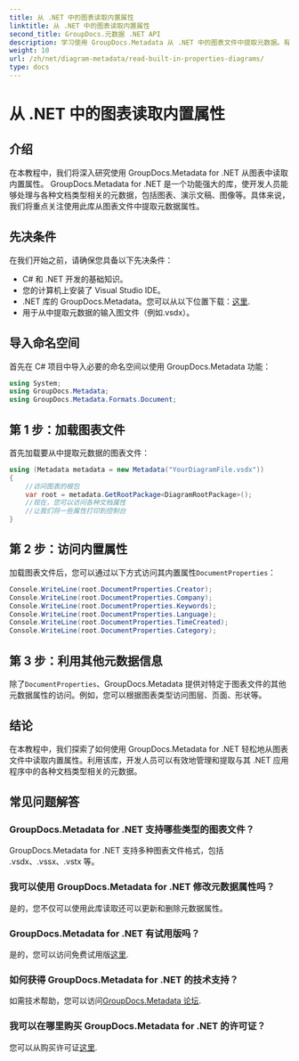 ```yaml
---
title: 从 .NET 中的图表读取内置属性
linktitle: 从 .NET 中的图表读取内置属性
second_title: GroupDocs.元数据 .NET API
description: 学习使用 GroupDocs.Metadata 从 .NET 中的图表文件中提取元数据。有效增强文档管理和分析。
weight: 10
url: /zh/net/diagram-metadata/read-built-in-properties-diagrams/
type: docs
---
```

# 从 .NET 中的图表读取内置属性

## 介绍
在本教程中，我们将深入研究使用 GroupDocs.Metadata for .NET 从图表中读取内置属性。 GroupDocs.Metadata for .NET 是一个功能强大的库，使开发人员能够处理与各种文档类型相关的元数据，包括图表、演示文稿、图像等。具体来说，我们将重点关注使用此库从图表文件中提取元数据属性。
## 先决条件
在我们开始之前，请确保您具备以下先决条件：
- C# 和 .NET 开发的基础知识。
- 您的计算机上安装了 Visual Studio IDE。
-  .NET 库的 GroupDocs.Metadata。您可以从以下位置下载：[这里](https://releases.groupdocs.com/metadata/net/).
- 用于从中提取元数据的输入图文件（例如.vsdx）。

## 导入命名空间
首先在 C# 项目中导入必要的命名空间以使用 GroupDocs.Metadata 功能：
```csharp
using System;
using GroupDocs.Metadata;
using GroupDocs.Metadata.Formats.Document;
```
## 第 1 步：加载图表文件
首先加载要从中提取元数据的图表文件：
```csharp
using (Metadata metadata = new Metadata("YourDiagramFile.vsdx"))
{
    //访问图表的根包
    var root = metadata.GetRootPackage<DiagramRootPackage>();
    //现在，您可以访问各种文档属性
    //让我们将一些属性打印到控制台
}
```
## 第 2 步：访问内置属性
加载图表文件后，您可以通过以下方式访问其内置属性`DocumentProperties`：
```csharp
Console.WriteLine(root.DocumentProperties.Creator);
Console.WriteLine(root.DocumentProperties.Company);
Console.WriteLine(root.DocumentProperties.Keywords);
Console.WriteLine(root.DocumentProperties.Language);
Console.WriteLine(root.DocumentProperties.TimeCreated);
Console.WriteLine(root.DocumentProperties.Category);
```
## 第 3 步：利用其他元数据信息
除了`DocumentProperties`、GroupDocs.Metadata 提供对特定于图表文件的其他元数据属性的访问。例如，您可以根据图表类型访问图层、页面、形状等。

## 结论
在本教程中，我们探索了如何使用 GroupDocs.Metadata for .NET 轻松地从图表文件中读取内置属性。利用该库，开发人员可以有效地管理和提取与其 .NET 应用程序中的各种文档类型相关的元数据。

## 常见问题解答
### GroupDocs.Metadata for .NET 支持哪些类型的图表文件？
GroupDocs.Metadata for .NET 支持多种图表文件格式，包括 .vsdx、.vssx、.vstx 等。
### 我可以使用 GroupDocs.Metadata for .NET 修改元数据属性吗？
是的，您不仅可以使用此库读取还可以更新和删除元数据属性。
### GroupDocs.Metadata for .NET 有试用版吗？
是的，您可以访问免费试用版[这里](https://releases.groupdocs.com/).
### 如何获得 GroupDocs.Metadata for .NET 的技术支持？
如需技术帮助，您可以访问[GroupDocs.Metadata 论坛](https://forum.groupdocs.com/c/metadata/14).
### 我可以在哪里购买 GroupDocs.Metadata for .NET 的许可证？
您可以从购买许可证[这里](https://purchase.groupdocs.com/buy).